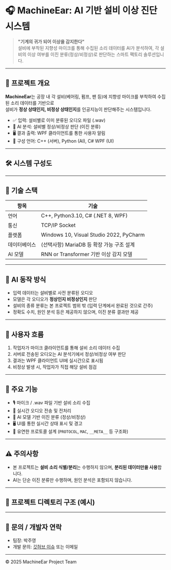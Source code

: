 # 🎧 MachineEar: AI 기반 설비 이상 진단 시스템

> **"기계의 귀가 되어 이상을 감지한다"**  
> 설비에 부착된 지향성 마이크를 통해 수집된 소리 데이터를 AI가 분석하여, 각 설비의 이상 여부를 이진 분류(정상/비정상)로 판단하는 스마트 팩토리 솔루션입니다.

---

## 📌 프로젝트 개요

**MachineEar**는 공장 내 각 설비(베어링, 펌프, 팬 등)에 지향성 마이크를 부착하여 수집된 소리 데이터를 기반으로  
설비가 **정상 상태인지, 비정상 상태인지**를 인공지능이 판단해주는 시스템입니다.

- ✅ 입력: 설비별로 이미 분류된 오디오 파일 (.wav)
- 🧠 AI 분석: 설비별 정상/비정상 판단 (이진 분류)
- 🖥️ 결과 출력: WPF 클라이언트를 통한 사용자 알림
- 🔗 구성 언어: C++ (서버), Python (AI), C# WPF (UI)

---

## 🛠 시스템 구성도


---

## 🧩 기술 스택

| 항목        | 기술                                      |
|-------------|-------------------------------------------|
| 언어        | C++, Python3.10, C# (.NET 8, WPF)         |
| 통신        | TCP/IP Socket                             |
| 플랫폼     | Windows 10, Visual Studio 2022, PyCharm    |
| 데이터베이스 | (선택사항) MariaDB 등 확장 가능 구조 설계  |
| AI 모델     | RNN or Transformer 기반 이상 감지 모델     |

---

## 🧠 AI 동작 방식

- 입력 데이터는 설비별로 사전 분류된 오디오
- 모델은 각 오디오가 **정상인지 비정상인지** 판단
- 설비의 종류 분류는 본 프로젝트 범위 밖 (입력 단계에서 완료된 것으로 간주)
- 정확도 수치, 원인 분석 등은 제공하지 않으며, 이진 분류 결과만 제공

---

## 👷 사용자 흐름

1. 작업자가 마이크 클라이언트를 통해 설비 소리 데이터 수집
2. 서버로 전송된 오디오는 AI 분석기에서 정상/비정상 여부 판단
3. 결과는 WPF 클라이언트 UI에 실시간으로 표시됨
4. 비정상 발생 시, 작업자가 직접 해당 설비 점검

---

## 📎 주요 기능

- 🎙 마이크 / .wav 파일 기반 설비 소리 수집
- 📡 실시간 오디오 전송 및 전처리
- 🧪 AI 모델 기반 이진 분류 (정상/비정상)
- 🖥 UI를 통한 실시간 상태 표시 및 경고
- 🧩 유연한 프로토콜 설계 (`PROTOCOL`, `MAC`, `__META__` 등 구조화)

---

## ⚠️ 주의사항

- 본 프로젝트는 **설비 소리 식별/분리**는 수행하지 않으며,
  **분리된 데이터만을 사용**합니다.
- AI는 단순 이진 분류만 수행하며, 원인 분석은 포함되지 않습니다.

---

## 📂 프로젝트 디렉토리 구조 (예시)


---

## 📮 문의 / 개발자 연락

- 팀장: 박주영  
- 개발 문의: [깃허브 이슈](https://github.com/your-repo/MachineEar/issues) 또는 이메일

---

© 2025 MachineEar Project Team
